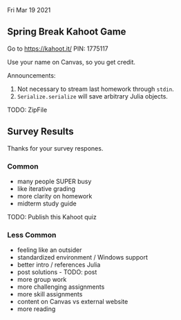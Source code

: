 Fri Mar 19 2021

## Spring Break Kahoot Game

Go to https://kahoot.it/
PIN: 1775117

Use your name on Canvas, so you get credit.

Announcements:

1. Not necessary to stream last homework through `stdin`.
2. `Serialize.serialize` will save arbitrary Julia objects.

TODO: ZipFile


## Survey Results

Thanks for your survey respones.

### Common

- many people SUPER busy
- like iterative grading
- more clarity on homework
- midterm study guide

TODO: Publish this Kahoot quiz

### Less Common

- feeling like an outsider
- standardized environment / Windows support
- better intro / references Julia
- post solutions - TODO: post
- more group work
- more challenging assignments
- more skill assignments
- content on Canvas vs external website
- more reading
